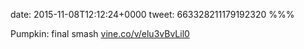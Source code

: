 date: 2015-11-08T12:12:24+0000
tweet: 663328211179192320
%%%

Pumpkin: final smash [vine.co/v/elu3vBvLil0](https://vine.co/v/elu3vBvLil0)
